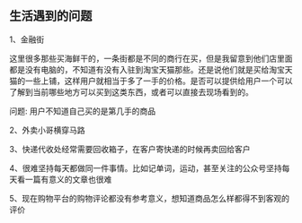 ## 生活遇到的问题

1、金融街

这里很多那些买海鲜干的，一条街都是不同的商行在买，但是我留意到他们店里面都是没有电脑的，不知道有没有入驻到淘宝天猫那些。还是说他们就是买给淘宝天猫的一些上铺，这样用户就相当于多了一手的价格。是否可以提供给用户一个可以了解到当前哪些地方可以买到这类东西，或者可以直接去现场看到的。

问题: 用户不知道自己买的是第几手的商品

2、外卖小哥横穿马路

3、快递代收处经常需要回收箱子，在客户寄快递的时候再卖回给客户

4、很难坚持每天都做同一件事情。比如记单词，运动，甚至关注的公众号坚持每天看一篇有意义的文章也很难

5、现在购物平台的购物评论都没有参考意义，想知道商品怎么样都得不到客观的评价
